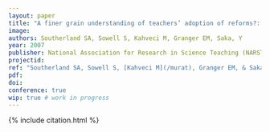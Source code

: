 ```yaml
---
layout: paper
title: "A finer grain understanding of teachers’ adoption of reforms?: Development of an instrument to assess science teachers’ pedagogical discontentment (STPD)"
image:
authors: Southerland SA, Sowell S, Kahveci M, Granger EM, Saka, Y
year: 2007
publisher: National Association for Research in Science Teaching (NARST)
projectid:
ref: "Southerland SA, Sowell S, [Kahveci M](/murat), Granger EM, & Saka, Y. (2007). _A finer grain understanding of teachers’ adoption of reforms?: Development of an instrument to assess science teachers’ pedagogical discontentment (STPD)_. Paper presented at the National Association for Research in Science Teaching (NARST). New Orleans, USA. April 15 - 18, 2007."
pdf:
doi:
conference: true
wip: true # work in progress 
---
```


{% include citation.html %}